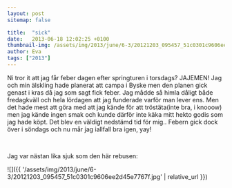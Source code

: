 ```yaml
---
layout: post
sitemap: false

title:  "sick"
date:   2013-06-18 12:02:25 +0100
thumbnail-img: /assets/img/2013/june/6-3/20121203_095457_51c0301c9606ee2d45e7767f.jpg
author: Eva
tags: ["2013"]
---
```


Ni tror it att jag får feber dagen efter springturen i torsdags? JAJEMEN! Jag och min älskling hade planerat att campa i Byske men den planen gick genast i kras då jag som sagt fick feber. Jag mådde så himla dåligt både fredagkväll och hela lördagen att jag funderade varför man lever ens. Men det hade mest att göra med att jag kände för att tröstäta(inte bra, i knooow) men jag kände ingen smak och kunde därför inte käka mitt hekto godis som jag hade köpt. Det blev en väldigt nedstämd tid för mig.. Febern gick dock över i söndags och nu mår jag iallfall bra igen, yay! 




 




Jag var nästan lika sjuk som den här rebusen:

![]({{ '/assets/img/2013/june/6-3/20121203_095457_51c0301c9606ee2d45e7767f.jpg'  | relative_url }})

